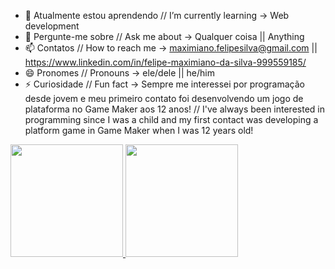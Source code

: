 - 🌱 Atualmente estou aprendendo // I’m currently learning -> Web development
- 💬 Pergunte-me sobre // Ask me about -> Qualquer coisa || Anything
- 📫 Contatos // How to reach me -> maximiano.felipesilva@gmail.com || https://www.linkedin.com/in/felipe-maximiano-da-silva-999559185/
- 😄 Pronomes // Pronouns -> ele/dele || he/him
- ⚡ Curiosidade // Fun fact -> Sempre me interessei por programação desde jovem e meu primeiro contato foi desenvolvendo um jogo de plataforma no Game Maker aos 12 anos! // I've always been interested in programming since I was a child and my first contact was developing a platform game in Game Maker when I was 12 years old!

<div>
<a href="https://github.com/FelipeMaximianoSilva">
<img height="180em" src="[![Anurag's GitHub stats](https://github-readme-stats.vercel.app/api?username=FelipeMaximianoSilva&show_icons=true&theme=dracula)](https://github.com/FelipeMaximianoSilva/github-readme-stats)">
<img height="180em" src="[![Top Langs](https://github-readme-stats.vercel.app/api/top-langs/?username=FelipeMaximianoSilva)](https://github.com/FelipeMaximianoSilva/github-readme-stats)">
</div>

